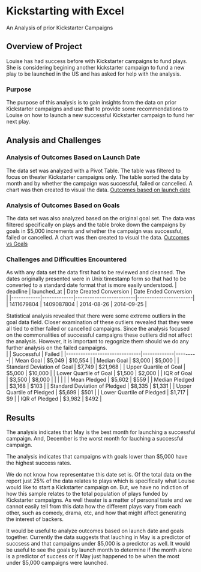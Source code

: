 # Kickstarting with Excel
An Analysis of prior Kickstarter Campaigns

## Overview of Project
Louise has had success before with Kickstarter campaigns to fund plays.  She is considering begining another kickstarter campaign to fund a new play to be launched in the US and has asked for help with the analysis.  

### Purpose
The purpose of this analysis is to gain insights from the data on prior Kickstarter campaigns and use that to provide some recommendations to Louise on how to launch a new successful Kickstarter campaign to fund her next play.

## Analysis and Challenges

### Analysis of Outcomes Based on Launch Date
The data set was analyzed with a Pivot Table.  The table was filtered to focus on theater Kickstarter campaigns only.  The table sorted the data by month and by whether the campaign was successful, failed or cancelled.  A chart was then created to visual the data.  [Outcomes based on launch date](https://github.com/hal1277/kickstarter-analysis/blob/main/Theater_Outcomes_Based_on_Launch_Date.png)

### Analysis of Outcomes Based on Goals
The data set was also analyzed based on the original goal set.  The data was filtered specifically on plays and the table broke down the campaigns by goals in $5,000 increments and whether the campaign was successful, failed or cancelled.  A chart was then created to visual the data. [Outcomes vs Goals](https://github.com/hal1277/kickstarter-analysis/blob/main/Outcomes_vs_Goals.png)

### Challenges and Difficulties Encountered
As with any data set the data first had to be reviewed and cleansed.  The dates originally presented were in Unix timestamp form so that had to be converted to a standard date format that is more easily understood. 
| deadline   | launched_at | Date Created Conversion | Date Ended Conversion |
|------------|-------------|-------------------------|-----------------------|
| 1411679804 | 1409087804  | 2014-08-26              | 2014-09-25            |

Statistical analysis revealed that there were some extreme outliers in the goal data field.  Closer examination of these outliers revealed that they were all tied to either failed or cancelled campaigns.  Since the analysis focused on the commonalities of successful campaigns these outliers did not affect the analysis.  However, it is important to regognize them should we do any further analysis on the failed campaigns.  
|                               | Successful  | Failed  |
|-------------------------------|-------------|---------|
| Mean Goal                     | $5,049      | $10,554 |
| Median Goal                   | $3,000      | $5,000  |
| Standard Deviation of Goal    | $7,749      | $21,968 |
| Upper Quartile of Goal        | $5,000      | $10,000 |
| Lower Quartile of Goal        | $1,500      | $2,000  |
| IQR of Goal                   | $3,500      | $8,000  |
|                               |             |         |
| Mean Pledged                  | $5,602      | $559    |
| Median Pledged                | $3,168      | $103    |
| Standard Deviation of Pledged | $8,335      | $1,331  |
| Upper Quartile of Pledged     | $5,699      | $501    |
| Lower Quartile of Pledged     | $1,717      | $9      |
| IQR of Pledged                | $3,982      | $492    |

## Results

The analysis indicates that May is the best month for launching a successful campaign.  And, December is the worst month for lauching a successful campaign.  

The analysis indicates that campaigns with goals lower than $5,000 have the highest success rates.  

We do not know how representatve this date set is.  Of the total data on the report just 25% of the data relates to plays which is specifically what Louise would like to start a Kickstarter campaign on.  But, we have no indiction of how this sample relates to the total population of plays funded by Kickstarter campaigns.  As well theater is a matter of personal taste and we cannot easily tell from this data how the different plays vary from each other, such as comedy, drama, etc, and how that might affect generating the interest of backers.

It would be useful to analyze outcomes based on launch date and goals together. Currently the data suggests that lauching in May is a predictor of succsess and that campaigns under $5,000 is a predictor as well.  It would be useful to see the goals by launch month to determine if the month alone is a predictor of success or if May just happened to be when the most under $5,000 campaigns were launched.  
